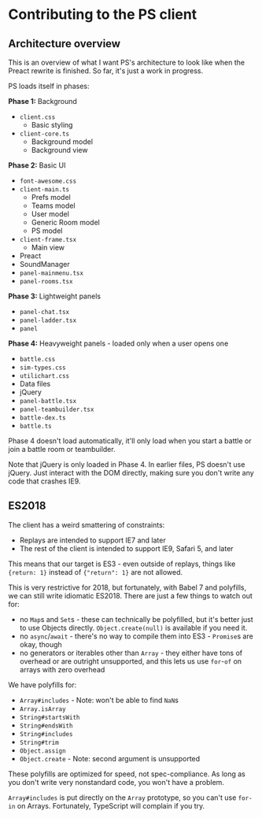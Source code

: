 Contributing to the PS client
=============================

Architecture overview
---------------------

This is an overview of what I want PS's architecture to look like when the Preact rewrite is finished. So far, it's just a work in progress.

PS loads itself in phases:

**Phase 1:** Background

- `client.css`
  - Basic styling
- `client-core.ts`
  - Background model
  - Background view

**Phase 2:** Basic UI

- `font-awesome.css`
- `client-main.ts`
  - Prefs model
  - Teams model
  - User model
  - Generic Room model
  - PS model
- `client-frame.tsx`
  - Main view
- Preact
- SoundManager
- `panel-mainmenu.tsx`
- `panel-rooms.tsx`

**Phase 3:** Lightweight panels

- `panel-chat.tsx`
- `panel-ladder.tsx`
- `panel`

**Phase 4:** Heavyweight panels - loaded only when a user opens one

- `battle.css`
- `sim-types.css`
- `utilichart.css`
- Data files
- jQuery
- `panel-battle.tsx`
- `panel-teambuilder.tsx`
- `battle-dex.ts`
- `battle.ts`

Phase 4 doesn't load automatically, it'll only load when you start a battle or join a battle room or teambuilder.

Note that jQuery is only loaded in Phase 4. In earlier files, PS doesn't use jQuery. Just interact with the DOM directly, making sure you don't write any code that crashes IE9.

ES2018
------

The client has a weird smattering of constraints:

- Replays are intended to support IE7 and later
- The rest of the client is intended to support IE9, Safari 5, and later

This means that our target is ES3 - even outside of replays, things like `{return: 1}` instead of `{"return": 1}` are not allowed.

This is very restrictive for 2018, but fortunately, with Babel 7 and polyfills, we can still write idiomatic ES2018. There are just a few things to watch out for:

- no `Map`s and `Set`s - these can technically be polyfilled, but it's better just to use Objects directly. `Object.create(null)` is available if you need it.
- no `async`/`await` - there's no way to compile them into ES3 - `Promise`s are okay, though
- no generators or iterables other than `Array` - they either have tons of overhead or are outright unsupported, and this lets us use `for`-`of` on arrays with zero overhead

We have polyfills for:
- `Array#includes` - Note: won't be able to find `NaN`s
- `Array.isArray`
- `String#startsWith`
- `String#endsWith`
- `String#includes`
- `String#trim`
- `Object.assign`
- `Object.create` - Note: second argument is unsupported

These polyfills are optimized for speed, not spec-compliance. As long as you don't write very nonstandard code, you won't have a problem.

`Array#includes` is put directly on the `Array` prototype, so you can't use `for-in` on Arrays. Fortunately, TypeScript will complain if you try.
